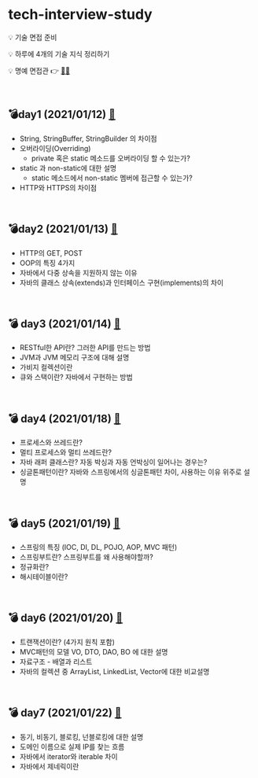 # tech-interview-study

💡 기술 면접 준비

💡 하루에 4개의 기술 지식 정리하기

💡 명예 면접관 :point_right:  [🕵️‍♀️](https://github.com/danbiilee)

<br>

## 💣day1 (2021/01/12) [📎](https://github.com/yuhyeminn/TIL/blob/master/tech-interview/day1.md)

- String, StringBuffer, StringBuilder 의 차이점
- 오버라이딩(Overriding)
  - private 혹은 static 메소드를 오버라이딩 할 수 있는가?
- static 과 non-static에 대한 설명
  - static 메소드에서 non-static 멤버에 접근할 수 있는가?
- HTTP와 HTTPS의 차이점

<br>

## 💣day2 (2021/01/13) [📎](https://github.com/yuhyeminn/TIL/blob/master/tech-interview/day2.md)

- HTTP의 GET, POST
- OOP의 특징 4가지
- 자바에서 다중 상속을 지원하지 않는 이유
- 자바의 클래스 상속(extends)과 인터페이스 구현(implements)의 차이

<br>

## :bomb: day3 (2021/01/14) [📎](https://github.com/yuhyeminn/TIL/blob/master/tech-interview/day3.md)

- RESTful한 API란? 그러한 API를 만드는 방법
- JVM과 JVM 메모리 구조에 대해 설명
- 가비지 컬렉션이란 
- 큐와 스택이란? 자바에서 구현하는 방법 

<br>

## :bomb: day4 (2021/01/18) [📎](https://github.com/yuhyeminn/TIL/blob/master/tech-interview/day4.md)

- 프로세스와 쓰레드란? 
- 멀티 프로세스와 멀티 쓰레드란? 
- 자바 래퍼 클래스란? 자동 박싱과 자동 언박싱이 일어나는 경우는? 
- 싱글톤패턴이란? 자바와 스프링에서의 싱글톤패턴 차이, 사용하는 이유 위주로 설명

<br>

## :bomb: day5 (2021/01/19) [📎](https://github.com/yuhyeminn/TIL/blob/master/tech-interview/day5.md)

- 스프링의 특징 (IOC, DI, DL, POJO, AOP, MVC 패턴)
- 스프링부트란? 스프링부트를 왜 사용해야할까? 
- 정규화란?
- 해시테이블이란?

<br>

## :bomb: day6 (2021/01/20) [📎](https://github.com/yuhyeminn/TIL/blob/master/tech-interview/day6.md)

- 트랜잭션이란? (4가지 원칙 포함)
- MVC패턴의 모델 VO, DTO, DAO, BO 에 대한 설명
- 자료구조 - 배열과 리스트
- 자바의 컬렉션 중 ArrayList, LinkedList, Vector에 대한 비교설명

<br>

## :bomb: day7 (2021/01/22) [📎](https://github.com/yuhyeminn/TIL/blob/master/tech-interview/day6.md)

- 동기, 비동기, 블로킹, 넌블로킹에 대한 설명
- 도메인 이름으로 실제 IP를 찾는 흐름
- 자바에서 iterator와 iterable 차이
- 자바에서 제네릭이란

















